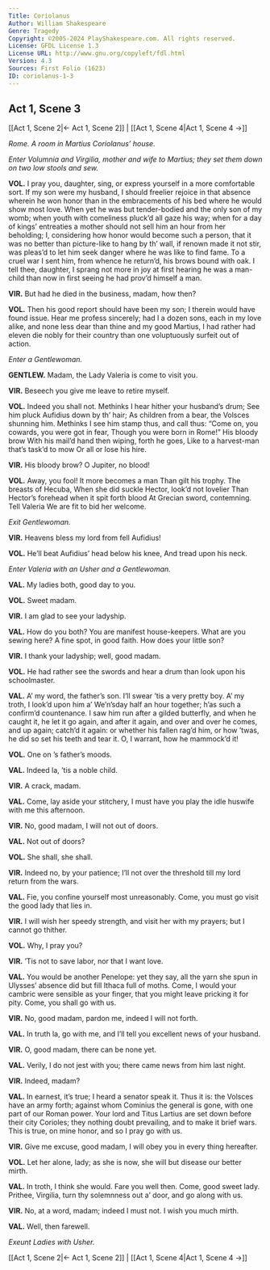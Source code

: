 ```yaml
---
Title: Coriolanus
Author: William Shakespeare
Genre: Tragedy
Copyright: ©2005-2024 PlayShakespeare.com. All rights reserved.
License: GFDL License 1.3
License URL: http://www.gnu.org/copyleft/fdl.html
Version: 4.3
Sources: First Folio (1623)
ID: coriolanus-1-3
---
```


## Act 1, Scene 3
[[Act 1, Scene 2|← Act 1, Scene 2]] | [[Act 1, Scene 4|Act 1, Scene 4 →]]

*Rome. A room in Martius Coriolanus’ house.*

*Enter Volumnia and Virgilia, mother and wife to Martius; they set them down on two low stools and sew.*

**VOL.**
I pray you, daughter, sing, or express yourself in a more comfortable sort. If my son were my husband, I should freelier rejoice in that absence wherein he won honor than in the embracements of his bed where he would show most love. When yet he was but tender-bodied and the only son of my womb; when youth with comeliness pluck’d all gaze his way; when for a day of kings’ entreaties a mother should not sell him an hour from her beholding; I, considering how honor would become such a person, that it was no better than picture-like to hang by th’ wall, if renown made it not stir, was pleas’d to let him seek danger where he was like to find fame. To a cruel war I sent him, from whence he return’d, his brows bound with oak. I tell thee, daughter, I sprang not more in joy at first hearing he was a man-child than now in first seeing he had prov’d himself a man.

**VIR.**
But had he died in the business, madam, how then?

**VOL.**
Then his good report should have been my son; I therein would have found issue. Hear me profess sincerely; had I a dozen sons, each in my love alike, and none less dear than thine and my good Martius, I had rather had eleven die nobly for their country than one voluptuously surfeit out of action.

*Enter a Gentlewoman.*

**GENTLEW.**
Madam, the Lady Valeria is come to visit you.

**VIR.**
Beseech you give me leave to retire myself.

**VOL.**
Indeed you shall not.
Methinks I hear hither your husband’s drum;
See him pluck Aufidius down by th’ hair;
As children from a bear, the Volsces shunning him.
Methinks I see him stamp thus, and call thus:
“Come on, you cowards, you were got in fear,
Though you were born in Rome!” His bloody brow
With his mail’d hand then wiping, forth he goes,
Like to a harvest-man that’s task’d to mow
Or all or lose his hire.

**VIR.**
His bloody brow? O Jupiter, no blood!

**VOL.**
Away, you fool! It more becomes a man
Than gilt his trophy. The breasts of Hecuba,
When she did suckle Hector, look’d not lovelier
Than Hector’s forehead when it spit forth blood
At Grecian sword, contemning. Tell Valeria
We are fit to bid her welcome.

*Exit Gentlewoman.*

**VIR.**
Heavens bless my lord from fell Aufidius!

**VOL.**
He’ll beat Aufidius’ head below his knee,
And tread upon his neck.

*Enter Valeria with an Usher and a Gentlewoman.*

**VAL.**
My ladies both, good day to you.

**VOL.**
Sweet madam.

**VIR.**
I am glad to see your ladyship.

**VAL.**
How do you both? You are manifest house-keepers. What are you sewing here? A fine spot, in good faith. How does your little son?

**VIR.**
I thank your ladyship; well, good madam.

**VOL.**
He had rather see the swords and hear a drum than look upon his schoolmaster.

**VAL.**
A’ my word, the father’s son. I’ll swear ’tis a very pretty boy. A’ my troth, I look’d upon him a’ We’n’sday half an hour together; h’as such a confirm’d countenance. I saw him run after a gilded butterfly, and when he caught it, he let it go again, and after it again, and over and over he comes, and up again; catch’d it again: or whether his fallen rag’d him, or how ’twas, he did so set his teeth and tear it. O, I warrant, how he mammock’d it!

**VOL.**
One on ’s father’s moods.

**VAL.**
Indeed la, ’tis a noble child.

**VIR.**
A crack, madam.

**VAL.**
Come, lay aside your stitchery, I must have you play the idle huswife with me this afternoon.

**VIR.**
No, good madam, I will not out of doors.

**VAL.**
Not out of doors?

**VOL.**
She shall, she shall.

**VIR.**
Indeed no, by your patience; I’ll not over the threshold till my lord return from the wars.

**VAL.**
Fie, you confine yourself most unreasonably. Come, you must go visit the good lady that lies in.

**VIR.**
I will wish her speedy strength, and visit her with my prayers; but I cannot go thither.

**VOL.**
Why, I pray you?

**VIR.**
’Tis not to save labor, nor that I want love.

**VAL.**
You would be another Penelope: yet they say, all the yarn she spun in Ulysses’ absence did but fill Ithaca full of moths. Come, I would your cambric were sensible as your finger, that you might leave pricking it for pity. Come, you shall go with us.

**VIR.**
No, good madam, pardon me, indeed I will not forth.

**VAL.**
In truth la, go with me, and I’ll tell you excellent news of your husband.

**VIR.**
O, good madam, there can be none yet.

**VAL.**
Verily, I do not jest with you; there came news from him last night.

**VIR.**
Indeed, madam?

**VAL.**
In earnest, it’s true; I heard a senator speak it. Thus it is: the Volsces have an army forth; against whom Cominius the general is gone, with one part of our Roman power. Your lord and Titus Lartius are set down before their city Corioles; they nothing doubt prevailing, and to make it brief wars. This is true, on mine honor, and so I pray go with us.

**VIR.**
Give me excuse, good madam, I will obey you in every thing hereafter.

**VOL.**
Let her alone, lady; as she is now, she will but disease our better mirth.

**VAL.**
In troth, I think she would. Fare you well then. Come, good sweet lady. Prithee, Virgilia, turn thy solemnness out a’ door, and go along with us.

**VIR.**
No, at a word, madam; indeed I must not.
I wish you much mirth.

**VAL.**
Well, then farewell.

*Exeunt Ladies with Usher.*

[[Act 1, Scene 2|← Act 1, Scene 2]] | [[Act 1, Scene 4|Act 1, Scene 4 →]]